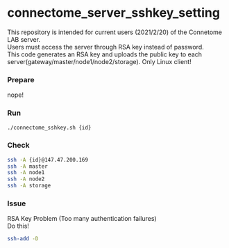 # connectome_server_sshkey_setting
This repository is intended for current users (2021/2/20) of the Connetome LAB server.   
Users must access the server through RSA key instead of password.   
This code generates an RSA key and uploads the public key to each server(gateway/master/node1/node2/storage).
Only Linux client!

### Prepare
nope!

### Run
```bash
./connectome_sshkey.sh {id}
```

### Check
```bash
ssh -A {id}@147.47.200.169
ssh -A master
ssh -A node1
ssh -A node2
ssh -A storage
```

### Issue
RSA Key Problem (Too many authentication failures)   
Do this!
```bash
ssh-add -D 
```
